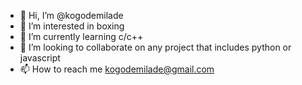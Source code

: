 - 👋 Hi, I’m @kogodemilade
- 👀 I’m interested in boxing
- 🌱 I’m currently learning c/c++
- 💞️ I’m looking to collaborate on any project that includes python or javascript
- 📫 How to reach me kogodemilade@gmail.com

<!---
kogodemilade/kogodemilade is a ✨ special ✨ repository because its `README.md` (this file) appears on your GitHub profile.
You can click the Preview link to take a look at your changes.
--->
